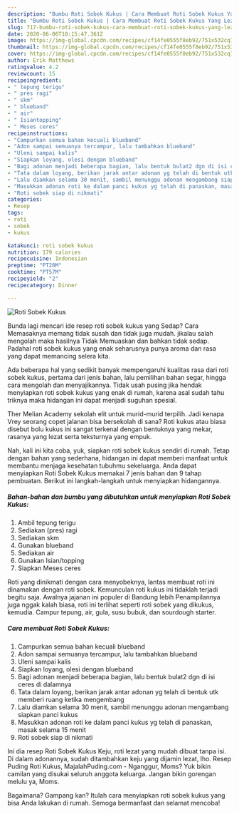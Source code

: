 ```yaml
---
description: "Bumbu Roti Sobek Kukus | Cara Membuat Roti Sobek Kukus Yang Lezat"
title: "Bumbu Roti Sobek Kukus | Cara Membuat Roti Sobek Kukus Yang Lezat"
slug: 717-bumbu-roti-sobek-kukus-cara-membuat-roti-sobek-kukus-yang-lezat
date: 2020-06-06T10:15:47.361Z
image: https://img-global.cpcdn.com/recipes/cf14fe0555f8eb92/751x532cq70/roti-sobek-kukus-foto-resep-utama.jpg
thumbnail: https://img-global.cpcdn.com/recipes/cf14fe0555f8eb92/751x532cq70/roti-sobek-kukus-foto-resep-utama.jpg
cover: https://img-global.cpcdn.com/recipes/cf14fe0555f8eb92/751x532cq70/roti-sobek-kukus-foto-resep-utama.jpg
author: Erik Matthews
ratingvalue: 4.2
reviewcount: 15
recipeingredient:
- " tepung terigu"
- " pres ragi"
- " skm"
- " blueband"
- " air"
- " Isiantopping"
- " Meses ceres"
recipeinstructions:
- "Campurkan semua bahan kecuali blueband"
- "Adon sampai semuanya tercampur, lalu tambahkan blueband"
- "Uleni sampai kalis"
- "Siapkan loyang, olesi dengan blueband"
- "Bagi adonan menjadi beberapa bagian, lalu bentuk bulat2 dgn di isi ceres di dalamnya"
- "Tata dalam loyang, berikan jarak antar adonan yg telah di bentuk utk memberi ruang ketika mengembang"
- "Lalu diamkan selama 30 menit, sambil menunggu adonan mengambang siapkan panci kukus"
- "Masukkan adonan roti ke dalam panci kukus yg telah di panaskan, masak selama 15 menit"
- "Roti sobek siap di nikmati"
categories:
- Resep
tags:
- roti
- sobek
- kukus

katakunci: roti sobek kukus 
nutrition: 179 calories
recipecuisine: Indonesian
preptime: "PT20M"
cooktime: "PT57M"
recipeyield: "2"
recipecategory: Dinner

---
```



![Roti Sobek Kukus](https://img-global.cpcdn.com/recipes/cf14fe0555f8eb92/751x532cq70/roti-sobek-kukus-foto-resep-utama.jpg)

Bunda lagi mencari ide resep roti sobek kukus yang Sedap? Cara Memasaknya memang tidak susah dan tidak juga mudah. jikalau salah mengolah maka hasilnya Tidak Memuaskan dan bahkan tidak sedap. Padahal roti sobek kukus yang enak seharusnya punya aroma dan rasa yang dapat memancing selera kita.

Ada beberapa hal yang sedikit banyak mempengaruhi kualitas rasa dari roti sobek kukus, pertama dari jenis bahan, lalu pemilihan bahan segar, hingga cara mengolah dan menyajikannya. Tidak usah pusing jika hendak menyiapkan roti sobek kukus yang enak di rumah, karena asal sudah tahu triknya maka hidangan ini dapat menjadi suguhan spesial.

Ther Melian Academy sekolah elit untuk murid-murid terpilih. Jadi kenapa Vrey seorang copet jalanan bisa bersekolah di sana? Roti kukus atau biasa disebut bolu kukus ini sangat terkenal dengan bentuknya yang mekar, rasanya yang lezat serta teksturnya yang empuk.


Nah, kali ini kita coba, yuk, siapkan roti sobek kukus sendiri di rumah. Tetap dengan bahan yang sederhana, hidangan ini dapat memberi manfaat untuk membantu menjaga kesehatan tubuhmu sekeluarga. Anda dapat menyiapkan Roti Sobek Kukus memakai 7 jenis bahan dan 9 tahap pembuatan. Berikut ini langkah-langkah untuk menyiapkan hidangannya.

<!--inarticleads1-->

##### Bahan-bahan dan bumbu yang dibutuhkan untuk menyiapkan Roti Sobek Kukus:

1. Ambil  tepung terigu
1. Sediakan  (pres) ragi
1. Sediakan  skm
1. Gunakan  blueband
1. Sediakan  air
1. Gunakan  Isian/topping
1. Siapkan  Meses ceres


Roti yang dinikmati dengan cara menyobeknya, lantas membuat roti ini dinamakan dengan roti sobek. Kemunculan roti kukus ini tidaklah terjadi begitu saja. Awalnya jajanan ini populer di Bandung lebih Penampilannya juga nggak kalah biasa, roti ini terlihat seperti roti sobek yang dikukus, kemudia. Campur tepung, air, gula, susu bubuk, dan sourdough starter. 

<!--inarticleads2-->

##### Cara membuat Roti Sobek Kukus:

1. Campurkan semua bahan kecuali blueband
1. Adon sampai semuanya tercampur, lalu tambahkan blueband
1. Uleni sampai kalis
1. Siapkan loyang, olesi dengan blueband
1. Bagi adonan menjadi beberapa bagian, lalu bentuk bulat2 dgn di isi ceres di dalamnya
1. Tata dalam loyang, berikan jarak antar adonan yg telah di bentuk utk memberi ruang ketika mengembang
1. Lalu diamkan selama 30 menit, sambil menunggu adonan mengambang siapkan panci kukus
1. Masukkan adonan roti ke dalam panci kukus yg telah di panaskan, masak selama 15 menit
1. Roti sobek siap di nikmati


Ini dia resep Roti Sobek Kukus Keju, roti lezat yang mudah dibuat tanpa isi. Di dalam adonannya, sudah ditambahkan keju yang dijamin lezat, lho. Resep Puding Roti Kukus, MajalahPuding.com - Nganggur, Moms? Yuk bikin camilan yang disukai seluruh anggota keluarga. Jangan bikin gorengan melulu ya, Moms. 

Bagaimana? Gampang kan? Itulah cara menyiapkan roti sobek kukus yang bisa Anda lakukan di rumah. Semoga bermanfaat dan selamat mencoba!
